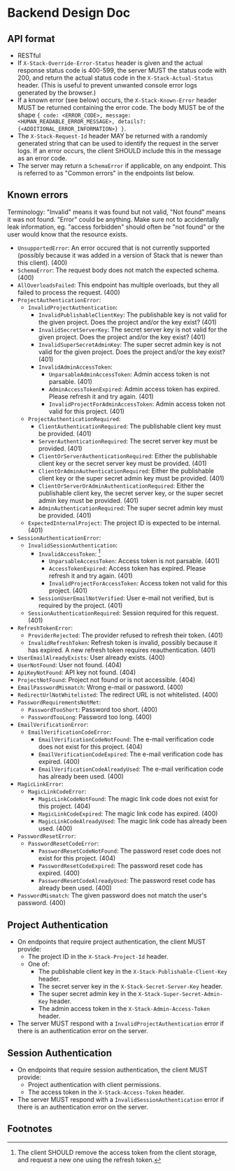 # Backend Design Doc

## API format

- RESTful
- If `X-Stack-Override-Error-Status` header is given and the actual response status code is 400-599, the server MUST the status code with 200, and return the actual status code in the `X-Stack-Actual-Status` header. (This is useful to prevent unwanted console error logs generated by the browser.)
- If a known error (see below) occurs, the `X-Stack-Known-Error` header MUST be returned containing the error code. The body MUST be of the shape `{ code: <ERROR_CODE>, message: <HUMAN_READABLE_ERROR_MESSAGE>, details?: {<ADDITIONAL_ERROR_INFORMATION>} }`.
- The `X-Stack-Request-Id` header MAY be returned with a randomly generated string that can be used to identify the request in the server logs. If an error occurs, the client SHOULD include this in the message as an error code.
- The server may return a `SchemaError` if applicable, on any endpoint. This is referred to as "Common errors" in the endpoints list below.

## Known errors

Terminology: "Invalid" means it was found but not valid, "Not found" means it was not found. "Error" could be anything. Make sure not to accidentally leak information, eg. "access forbidden" should often be "not found" or the user would know that the resource exists.

- `UnsupportedError`: An error occured that is not currently supported (possibly because it was added in a version of Stack that is newer than this client). (400)
- `SchemaError`: The request body does not match the expected schema. (400)
- `AllOverloadsFailed`: This endpoint has multiple overloads, but they all failed to process the request. (400)
- `ProjectAuthenticationError`:
  - `InvalidProjectAuthentication`:
    - `InvalidPublishableClientKey`: The publishable key is not valid for the given project. Does the project and/or the key exist? (401)
    - `InvalidSecretServerKey`: The secret server key is not valid for the given project. Does the project and/or the key exist? (401)
    - `InvalidSuperSecretAdminKey`: The super secret admin key is not valid for the given project. Does the project and/or the key exist? (401)
    - `InvalidAdminAccessToken`:
      - `UnparsableAdminAccessToken`: Admin access token is not parsable. (401)
      - `AdminAccessTokenExpired`: Admin access token has expired. Please refresh it and try again. (401)
      - `InvalidProjectForAdminAccessToken`: Admin access token not valid for this project. (401)
  - `ProjectAuthenticationRequired`:
    - `ClientAuthenticationRequired`: The publishable client key must be provided. (401)
    - `ServerAuthenticationRequired`: The secret server key must be provided. (401)
    - `ClientOrServerAuthenticationRequired`: Either the publishable client key or the secret server key must be provided. (401)
    - `ClientOrAdminAuthenticationRequired`: Either the publishable client key or the super secret admin key must be provided. (401)
    - `ClientOrServerOrAdminAuthenticationRequired`: Either the publishable client key, the secret server key, or the super secret admin key must be provided. (401)
    - `AdminAuthenticationRequired`: The super secret admin key must be provided. (401)
  - `ExpectedInternalProject`: The project ID is expected to be internal. (401)
- `SessionAuthenticationError`:
  - `InvalidSessionAuthentication`:
    - `InvalidAccessToken`: [^1]
      - `UnparsableAccessToken`: Access token is not parsable. (401)
      - `AccessTokenExpired`: Access token has expired. Please refresh it and try again. (401)
      - `InvalidProjectForAccessToken`: Access token not valid for this project. (401)
    - `SessionUserEmailNotVerified`: User e-mail not verified, but is required by the project. (401)
  - `SessionAuthenticationRequired`: Session required for this request. (401)
- `RefreshTokenError`:
  - `ProviderRejected`: The provider refused to refresh their token. (401)
  - `InvalidRefreshToken`: Refresh token is invalid, possibly because it has expired. A new refresh token requires reauthentication. (401)
- `UserEmailAlreadyExists`: User already exists. (400)
- `UserNotFound`: User not found. (404)
- `ApiKeyNotFound`: API key not found. (404)
- `ProjectNotFound`: Project not found or is not accessible. (404)
- `EmailPasswordMismatch`: Wrong e-mail or password. (400)
- `RedirectUrlNotWhitelisted`: The redirect URL is not whitelisted. (400)
- `PasswordRequirementsNotMet`:
  - `PasswordTooShort`: Password too short. (400)
  - `PasswordTooLong`: Password too long. (400)
- `EmailVerificationError`:
  - `EmailVerificationCodeError`:
    - `EmailVerificationCodeNotFound`: The e-mail verification code does not exist for this project. (404)
    - `EmailVerificationCodeExpired`: The e-mail verification code has expired. (400)
    - `EmailVerificationCodeAlreadyUsed`: The e-mail verification code has already been used. (400)
- `MagicLinkError`:
  - `MagicLinkCodeError`:
    - `MagicLinkCodeNotFound`: The magic link code does not exist for this project. (404)
    - `MagicLinkCodeExpired`: The magic link code has expired. (400)
    - `MagicLinkCodeAlreadyUsed`: The magic link code has already been used. (400)
- `PasswordResetError`:
  - `PasswordResetCodeError`:
    - `PasswordResetCodeNotFound`: The password reset code does not exist for this project. (404)
    - `PasswordResetCodeExpired`: The password reset code has expired. (400)
    - `PasswordResetCodeAlreadyUsed`: The password reset code has already been used. (400)
- `PasswordMismatch`: The given password does not match the user's password. (400)


## Project Authentication

- On endpoints that require project authentication, the client MUST provide:
  - The project ID in the `X-Stack-Project-Id` header.
  - One of:
    - The publishable client key in the `X-Stack-Publishable-Client-Key` header.
    - The secret server key in the `X-Stack-Secret-Server-Key` header.
    - The super secret admin key in the `X-Stack-Super-Secret-Admin-Key` header.
    - The admin access token in the `X-Stack-Admin-Access-Token` header.
- The server MUST respond with a `InvalidProjectAuthentication` error if there is an authentication error on the server.


## Session Authentication

- On endpoints that require session authentication, the client MUST provide:
  - Project authentication with client permissions.
  - The access token in the `X-Stack-Access-Token` header.
- The server MUST respond with a `InvalidSessionAuthentication` error if there is an authentication error on the server.


## Footnotes

[^1]: The client SHOULD remove the access token from the client storage, and request a new one using the refresh token.
